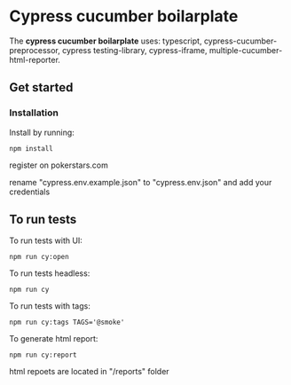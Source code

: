# Cypress cucumber boilarplate

The **cypress cucumber boilarplate** uses: 
typescript, cypress-cucumber-preprocessor, cypress testing-library, cypress-iframe, multiple-cucumber-html-reporter.

## Get started

### Installation

Install by running:

```shell
npm install
```

register on pokerstars.com

rename "cypress.env.example.json" to "cypress.env.json" and add your credentials

## To run tests

To run tests with UI:
```shell
npm run cy:open
```

To run tests headless:
```shell
npm run cy
```

To run tests with tags:
```shell
npm run cy:tags TAGS='@smoke'
```

To generate html report:
```shell
npm run cy:report
```
html repoets are located in "/reports" folder
